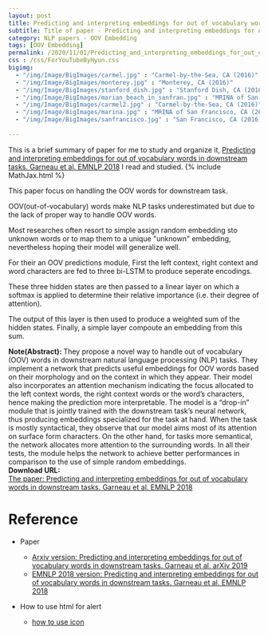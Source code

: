```yaml
---
layout: post
title: Predicting and interpreting embeddings for out of vocabulary words in downstream tasks
subtitle: Title of paper - Predicting and interpreting embeddings for out of vocabulary words in downstream tasks
category: NLP papers - OOV Embedding
tags: [OOV Embedding]
permalink: /2020/11/01/Predicting_and_interpreting_embeddings_for_out_of_vocabulary_words_in_downstream_tasks/
css : /css/ForYouTubeByHyun.css
bigimg: 
  - "/img/Image/BigImages/carmel.jpg" : "Carmel-by-the-Sea, CA (2016)"
  - "/img/Image/BigImages/monterey.jpg" : "Monterey, CA (2016)"
  - "/img/Image/BigImages/stanford_dish.jpg" : "Stanford Dish, CA (2016)"
  - "/img/Image/BigImages/marian_beach_in_sanfran.jpg" : "MRINA of San Francisco, CA (2016)"
  - "/img/Image/BigImages/carmel2.jpg" : "Carmel-by-the-Sea, CA (2016)"
  - "/img/Image/BigImages/marina.jpg" : "MRINA of San Francisco, CA (2016)"
  - "/img/Image/BigImages/sanfrancisco.jpg" : "San Francisco, CA (2016)"
  
---
```


This is a brief summary of paper for me to study and organize it, [Predicting and interpreting embeddings for out of vocabulary words in downstream tasks. Garneau et al. EMNLP 2018](https://www.aclweb.org/anthology/W18-5439/) I read and studied. 
{% include MathJax.html %}

This paper focus on handling the OOV words for downstream task. 

OOV(out-of-vocabulary) words make NLP tasks underestimated but due to the lack of proper way to handle OOV words. 

Most researches often resort to simple assign random embedding sto unknown words or to map them to a unique "unknown" embedding, nevertheless hoping their model will generalize well.

For their an OOV predictions module, First the left context, right context and word characters are fed to three bi-LSTM to produce seperate encodings. 

These three hidden states are then passed to a linear layer on which a softmax is applied to determine their relative importance (i.e. their degree of attention). 

The output of this layer is then used to produce a weighted sum of the hidden states. Finally, a simple layer compoute an embedding from this sum.


<div class="alert alert-info" role="alert"><i class="fa fa-info-circle"></i> <b>Note(Abstract): </b>
They propose a novel way to handle out of vocabulary (OOV) words in downstream natural language processing (NLP) tasks. They implement a network that predicts useful embeddings for OOV words based on their morphology and on the context in which they appear. Their model also incorporates an attention mechanism indicating the focus allocated to the left context words, the right context words or the word’s characters, hence making the prediction more interpretable. The model is a “drop-in” module that is jointly trained with the downstream task’s neural network, thus producing embeddings specialized for the task at hand. When the task is mostly syntactical, they observe that our model aims most of its attention on surface form characters. On the other hand, for tasks more semantical, the network allocates more attention to the surrounding words. In all their tests, the module helps the network to achieve better performances in comparison to the use of simple random embeddings.
</div>
    
<div class="alert alert-success" role="alert"><i class="fa fa-paperclip fa-lg"></i> <b>Download URL: </b><br>
  <a href="https://www.aclweb.org/anthology/W18-5439/">The paper: Predicting and interpreting embeddings for out of vocabulary words in downstream tasks. Garneau et al. EMNLP 2018</a>
</div>

# Reference 

- Paper 
  - [Arxiv version: Predicting and interpreting embeddings for out of vocabulary words in downstream tasks. Garneau et al. arXiv 2019](https://arxiv.org/abs/1903.00724)
  - [EMNLP 2018 version: Predicting and interpreting embeddings for out of vocabulary words in downstream tasks. Garneau et al. EMNLP 2018](https://www.aclweb.org/anthology/W18-5439/)
  
- How to use html for alert
  - [how to use icon](http://idratherbewriting.com/documentation-theme-jekyll/mydoc_icons.html)
    


